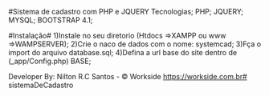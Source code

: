 #Sistema de cadastro com PHP e JQUERY
Tecnologias;
PHP;
JQUERY;
MYSQL;
BOOTSTRAP 4.1;

#Instalação#
1)Instale no seu diretorio (Htdocs =>XAMPP ou www =>WAMPSERVER);
2)Crie o naco de dados com o nome: systemcad;
3)Fça o import do arquivo database.sql;
4)Defina a url base do site dentro de (_app/Config.php) BASE;

Developer By: Nilton R.C Santos - © Workside
https://workside.com.br#   s i s t e m a D e C a d a s t r o  
 